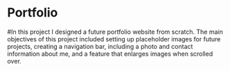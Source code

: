 # Portfolio

#In this project I designed a future portfolio website from scratch. The main objectives of this project included setting up placeholder images for future projects, creating a navigation bar, including a photo and contact information about me, and a feature that enlarges images when scrolled over.
